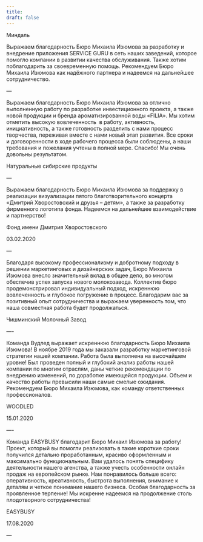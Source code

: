 ```yaml
---
title: 
draft: false
---
```

Миндаль

Выражаем благодарность Бюро Михаила Изюмова за разработку и внедрение приложения SERVICE GURU в сеть наших заведений, которое помогло компании в развитии качества обслуживания. Также хотим поблагодарить за своевременную помощь. Рекомендуем Бюро Михаила Изюмова как надёжного партнера и надеемся на дальнейшее сотрудничество.

  

—

  

Выражаем благодарность Бюро Михаила Изюмова за отлично выполненную работу по разработке инвестиционного проекта, а также новой продукции и бренда ароматизированной воды «FILIA». Мы хотим отметить высокую вовлеченность  в работу, активность, инициативность, а также готовность разделить с нами процесс творчества, переживая вместе с нами новый этап развития. Все сроки и договоренности в ходе рабочего процесса были соблюдены, а наши требования и пожелания учтены в полной мере. Спасибо! Мы очень довольны результатом.

Натуральные сибирские продукты

  

—

Выражаем благодарность Бюро Михаила Изюмова за поддержку в реализации визуализации пятого благотворительного концерта «Дмитрий Хворостовский и друзья – детям», а также за разработку фирменного логотипа фонда. Надеемся на дальнейшее взаимодействие и партнерство!

Фонд имени Дмитрия Хворостовского

03.02.2020

—

  

Благодаря высокому профессионализму и добротному подходу в решении маркетинговых и дизайнерских задач, Бюро Михаила Изюмова внесло значительный вклад в общее дело, во многом обеспечив успех запуска нового молокозавода. Коллектив бюро продемонстрировал индивидуальный подход, искреннюю вовлеченность и глубокое погружение в процесс. Благодарим вас за позитивный опыт сотрудничества и выражаем уверенность том, что наша совместная работа будет продолжаться.

Чишминский Молочный Завод

  

—-

  

Команда Вудлед выражает искреннюю благодарность Бюро Михаила Изюмова! В ноябре 2019 года мы заказали разработку маркетинговой стратегии нашей компании. Работа была выполнена на высочайшем уровне! Был проведен полный и глубокий анализ работы нашей компании по многим отраслям, даны четкие рекомендации по внедрению изменений, по доработке имеющейся продукции. Объем и качество работы превысили наши самые смелые ожидания. Рекомендуем Бюро Михаила Изюмова, как команду ответственных профессионалов.

  

WOODLED

15.01.2020

—-

  

Команда EASYBUSY благодарит Бюро Михаил Изюмова за работу! Проект, который вы помогли реализовать в такие короткие сроки получился детально проработанным, красиво оформленным и максимально функциональным. Вам удалось понять специфику деятельности нашего агенства, а также учесть особенности онлайн продаж на европейском рынке. Нам понравилось больше всего: оперативность, креативность, быстрота выполнения, внимание к деталям и четкое понимание нашего бизнеса. Особая благодарность за проявленное терпение! Мы искренне надеемся на продолжение столь плодотворного сотрудничества!

EASYBUSY

17.08.2020

  

—